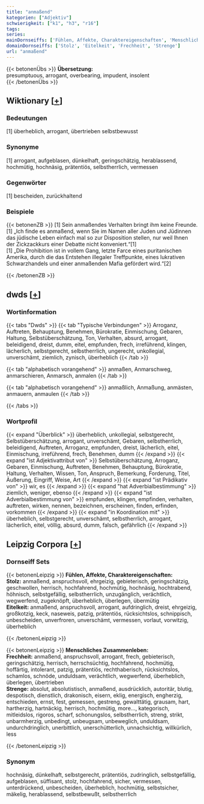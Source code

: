 ```yaml
---
title: "anmaßend"
kategorien: ["Adjektiv"]
schwierigkeit: ["k1", "h3", "r16"]
tags:
series:
mainDornseiffs: ['Fühlen, Affekte, Charaktereigenschaften', 'Menschliches Zusammenleben']
domainDornseiffs: ['Stolz', 'Eitelkeit', 'Frechheit', 'Strenge']
url: "anmaßend"
---
```


{{< betonenÜbs >}}
**Übersetzung:**  
presumptuous, arrogant, overbearing, impudent, insolent  
{{< /betonenÜbs >}}

## Wiktionary [[+](https://de.wiktionary.org/wiki/anmaßend)]

### Bedeutungen
[1] überheblich, arrogant, übertrieben selbstbewusst  

### Synonyme
[1] arrogant, aufgeblasen, dünkelhaft, geringschätzig, herablassend, hochmütig, hochnäsig, prätentiös, selbstherrlich, vermessen  

### Gegenwörter
[1] bescheiden, zurückhaltend  

### Beispiele
{{< betonenZB >}}
[1] Sein anmaßendes Verhalten bringt ihm keine Freunde.  
[1] „Ich finde es anmaßend, wenn Sie im Namen aller Juden und Jüdinnen das jüdische Leben einfach mal so zur Disposition stellen, nur weil Ihnen der Zickzackkurs einer Debatte nicht konveniert.“[1]  
[1] „Die Prohibition ist in vollem Gang, letzte Farce eines puritanischen Amerika, durch die das Entstehen illegaler Treffpunkte, eines lukrativen Schwarzhandels und einer anmaßenden Mafia gefördert wird.“[2]  

{{< /betonenZB >}}


## dwds [[+](https://www.dwds.de/wb/anmaßend)]

### Wortinformation
{{< tabs "Dwds" >}}
{{< tab "Typische Verbindungen" >}}
Arroganz, Auftreten, Behauptung, Benehmen, Bürokratie, Einmischung, Gebaren, Haltung, Selbstüberschätzung, Ton, Verhalten, absurd, arrogant, beleidigend, dreist, dumm, eitel, empfunden, frech, irreführend, klingen, lächerlich, selbstgerecht, selbstherrlich, ungerecht, unkollegial, unverschämt, ziemlich, zynisch, überheblich
{{< /tab >}}

{{< tab "alphabetisch vorangehend" >}}
anmaßen, Anmarschweg, anmarschieren, Anmarsch, anmalen
{{< /tab >}}

{{< tab "alphabetisch vorangehend" >}}
anmaßlich, Anmaßung, anmästen, anmauern, anmaulen
{{< /tab >}}

{{< /tabs >}}

### Wortprofil
{{< expand "Überblick" >}} überheblich, unkollegial, selbstgerecht, Selbstüberschätzung, arrogant, unverschämt, Gebaren, selbstherrlich, beleidigend, Auftreten, Arroganz, empfunden, dreist, lächerlich, eitel, Einmischung, irreführend, frech, Benehmen, dumm {{< /expand >}}
{{< expand "ist Adjektivattribut von" >}} Selbstüberschätzung, Arroganz, Gebaren, Einmischung, Auftreten, Benehmen, Behauptung, Bürokratie, Haltung, Verhalten, Wissen, Ton, Anspruch, Bemerkung, Forderung, Titel, Äußerung, Eingriff, Weise, Art {{< /expand >}}
{{< expand "ist Prädikativ von" >}} wir, es {{< /expand >}}
{{< expand "hat Adverbialbestimmung" >}} ziemlich, weniger, ebenso {{< /expand >}}
{{< expand "ist Adverbialbestimmung von" >}} empfunden, klingen, empfinden, verhalten, auftreten, wirken, nennen, bezeichnen, erscheinen, finden, erfinden, vorkommen {{< /expand >}}
{{< expand "in Koordination mit" >}} überheblich, selbstgerecht, unverschämt, selbstherrlich, arrogant, lächerlich, eitel, völlig, absurd, dumm, falsch, gefährlich {{< /expand >}}

## Leipzig Corpora [[+](https://corpora.uni-leipzig.de/en/res?word=anmaßend&corpusId=deu_newscrawl-public_2018)]

### Dornseiff Sets
{{< betonenLeipzig >}}
**Fühlen, Affekte, Charaktereigenschaften:**  
**Stolz:** anmaßend, anspruchsvoll, ehrgeizig, gebieterisch, geringschätzig, geschwollen, herrisch, hochfahrend, hochmütig, hochnäsig, hochtrabend, höhnisch, selbstgefällig, selbstherrlich, unzugänglich, verächtlich, wegwerfend, zugeknöpft, überheblich, überlegen, übermütig  
**Eitelkeit:** anmaßend, anspruchsvoll, arrogant, aufdringlich, dreist, ehrgeizig, großkotzig, keck, naseweis, patzig, prätentiös, rücksichtslos, schnippisch, unbescheiden, unverfroren, unverschämt, vermessen, vorlaut, vorwitzig, überheblich  

{{< /betonenLeipzig >}}


{{< betonenLeipzig >}}
**Menschliches Zusammenleben:**  
**Frechheit:** anmaßend, anspruchsvoll, arrogant, frech, gebieterisch, geringschätzig, herrisch, herrschsüchtig, hochfahrend, hochmütig, hoffärtig, intolerant, patzig, prätentiös, rechthaberisch, rücksichtslos, schamlos, schnöde, unduldsam, verächtlich, wegwerfend, überheblich, überlegen, übertrieben  
**Strenge:** absolut, absolutistisch, anmaßend, ausdrücklich, autoritär, blutig, despotisch, dienstlich, drakonisch, eisern, eklig, energisch, engherzig, entschieden, ernst, fest, gemessen, gestreng, gewalttätig, grausam, hart, hartherzig, hartnäckig, herrisch, hochmütig, more..., kategorisch, mitleidslos, rigoros, scharf, schonungslos, selbstherrlich, streng, strikt, unbarmherzig, unbedingt, unbeugsam, unbeweglich, unduldsam, undurchdringlich, unerbittlich, unerschütterlich, unnachsichtig, willkürlich, less  

{{< /betonenLeipzig >}}

### Synonym
hochnäsig, dünkelhaft, selbstgerecht, prätentiös, zudringlich, selbstgefällig, aufgeblasen, süffisant, stolz, hochfahrend, sicher, vermessen, unterdrückend, unbescheiden, überheblich, hochmütig, selbstsicher, mäkelig, herablassend, selbstbewußt, selbstherrlich

